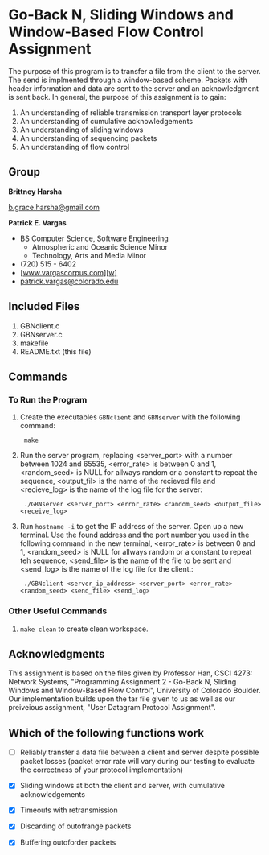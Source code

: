 Go-Back N, Sliding Windows and Window-Based Flow Control Assignment
===================================================================

The purpose of this program is to transfer a file from the client to the server. The send is implmented through a window-based scheme. Packets with header information and data are sent to the server and an acknowledgment is sent back. In general, the purpose of this assignment is to gain:  


1.  An understanding of reliable transmission transport layer protocols
2.  An understanding of cumulative acknowledgements
3.  An understanding of sliding windows
4.  An understanding of sequencing packets 
5.  An understanding of flow control

Group
-----
**Brittney Harsha**

[b.grace.harsha@gmail.com][e1]

**Patrick E. Vargas**

*  BS Computer Science, Software Engineering  
   *  Atmospheric and Oceanic Science Minor  
   *  Technology, Arts and Media Minor  
*  (720) 515 - 6402  
*  [www.vargascorpus.com][w]  
*  [patrick.vargas@colorado.edu][e2]  

Included Files
--------------

1. GBNclient.c
2. GBNserver.c
3. makefile
4. README.txt (this file)

Commands
--------
### To Run the Program ###

1. Create the executables `GBNclient` and `GBNserver` with the following command:  

	  	make

2. Run the server program, replacing <server_port> with a number between 1024 and 65535, <error_rate> is between 0 and 1, <random_seed> is NULL for allways random or a constant to repeat the sequence, <output_fil> is the name of the recieved file and <recieve_log> is the name of the log file for the server:

	 	./GBNserver <server_port> <error_rate> <random_seed> <output_file> <receive_log>

3. Run `hostname -i` to get the IP address of the server. Open up a new terminal. Use the found address and the port number you used in the following command in the new terminal, <error_rate> is between 0 and 1, <random_seed> is NULL for allways random or a constant to repeat teh sequence, <send_file> is the name of the file to be sent and <send_log> is the name of the log file for the client.:

	 	./GBNclient <server_ip_address> <server_port> <error_rate> <random_seed> <send_file> <send_log>

### Other Useful Commands ###

1. `make clean` to create clean workspace.

Acknowledgments
---------------

This assignment is based on the files given by Professor Han, CSCI 4273: Network Systems, "Programming Assignment 2 - Go-Back N, Sliding Windows and Window-Based Flow Control", University of Colorado Boulder. Our implementation builds upon the tar file given to us as well as our preiveious assignment, "User Datagram Protocol Assignment".

Which of the following functions work
-------------------------------------

- [ ] Reliably transfer a data file between a client and server despite possible packet losses (packet error rate will vary during our testing to evaluate the correctness of your protocol implementation)
- [X] Sliding windows at both the client and server, with cumulative acknowledgements
- [X] Timeouts with retransmission
- [X] Discarding of out­of­range packets
- [X] Buffering out­of­order packets


  [w]: http://www.vargascorpus.com/
  [e2]: mailto:patrick.vargas@colorado.edu
  [e1]: mailto:b.grace.harsha@gmail.com
